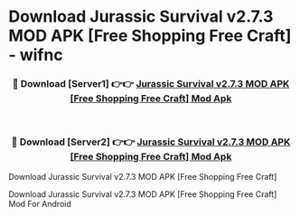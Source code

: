 # Download Jurassic Survival v2.7.3 MOD APK [Free Shopping Free Craft] - wifnc


<div align="center">
<h3>🔴 Download [Server1] 👉👉 <a href="https://apk-comot.site?title=Jurassic_Survival_v2.7.3_MOD_APK_[Free_Shopping_Free_Craft]">Jurassic Survival v2.7.3 MOD APK [Free Shopping Free Craft] Mod Apk</a></h3><br>
<h3>🔴 Download [Server2] 👉👉 <a href="https://apk-comot.site?title=Jurassic_Survival_v2.7.3_MOD_APK_[Free_Shopping_Free_Craft]">Jurassic Survival v2.7.3 MOD APK [Free Shopping Free Craft] Mod Apk</a></h3>
</div>



Download Jurassic Survival v2.7.3 MOD APK [Free Shopping Free Craft] 

Download Jurassic Survival v2.7.3 MOD APK [Free Shopping Free Craft] Mod For Android